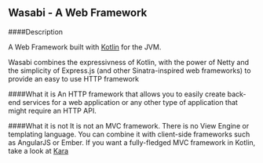 Wasabi - A Web Framework
------------------

####Description

A Web Framework built with [Kotlin](http://kotlin.jetbrains.org) for the JVM. 

Wasabi combines the expressivness of Kotlin, with the power of Netty and the simplicity of Express.js (and other Sinatra-inspired web frameworks)
to provide an easy to use HTTP framework

####What it is
An HTTP framework that allows you to easily create back-end services for a web application or any other type of application that 
might require an HTTP API.

####What it is not
It is not an MVC framework. There is no View Engine or templating language. You can combine it with client-side frameworks such 
as AngularJS or Ember. If you want a fully-fledged MVC framework in Kotlin, take a look at [Kara](http://www.karaframework.com)



